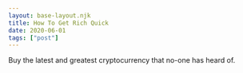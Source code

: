 ```yaml
---
layout: base-layout.njk
title: How To Get Rich Quick
date: 2020-06-01
tags: ["post"]
---
```


Buy the latest and greatest cryptocurrency that no-one has heard of.

